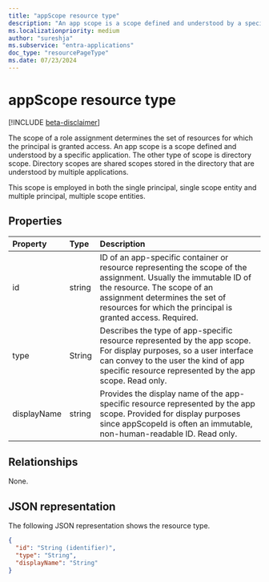 ```yaml
---
title: "appScope resource type"
description: "An app scope is a scope defined and understood by a specific application."
ms.localizationpriority: medium
author: "sureshja"
ms.subservice: "entra-applications"
doc_type: "resourcePageType"
ms.date: 07/23/2024
---
```


# appScope resource type

[!INCLUDE [beta-disclaimer](../../includes/beta-disclaimer.md)]

The scope of a role assignment determines the set of resources for which the principal is granted access. An app scope is a scope defined and understood by a specific application. The other type of scope is directory scope. Directory scopes are shared scopes stored in the directory that are understood by multiple applications. 

This scope is employed in both the single principal, single scope entity and multiple principal, multiple scope entities.

## Properties

| Property | Type | Description |
|:-------- |:---- |:----------- |
| id | string | ID of an app-specific container or resource representing the scope of the assignment. Usually the immutable ID of the resource. The scope of an assignment determines the set of resources for which the principal is granted access. Required. |
| type | String | Describes the type of app-specific resource represented by the app scope. For display purposes, so a user interface can convey to the user the kind of app specific resource represented by the app scope. Read only. |
| displayName | string | Provides the display name of the app-specific resource represented by the app scope. Provided for display purposes since appScopeId is often an immutable, non-human-readable ID. Read only. |

## Relationships

None.

## JSON representation

The following JSON representation shows the resource type.

<!-- {
  "blockType": "resource",
  "keyProperty": "id",
  "@odata.type": "microsoft.graph.appScope"
}-->

```json
{
  "id": "String (identifier)",
  "type": "String",
  "displayName": "String"
}
```

<!-- uuid: 8fcb5dbc-d5aa-4681-8e31-b001d5168d79
2015-10-25 14:57:30 UTC -->
<!--
{
  "type": "#page.annotation",
  "description": "appScope resource",
  "keywords": "",
  "section": "documentation",
  "tocPath": "",
  "suppressions": []
}
-->

